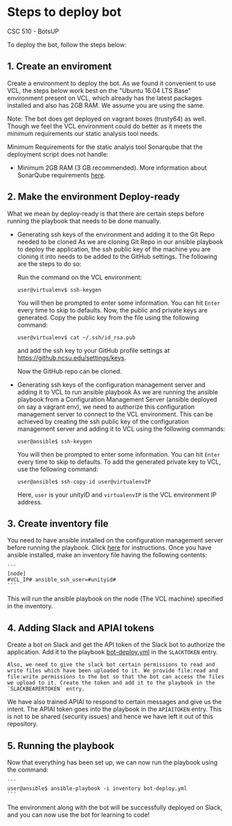 # Steps to deploy bot
CSC 510 - BotsUP

To deploy the bot, follow the steps below:

## 1. Create an enviroment

Create a environment to deploy the bot. As we found it convenient to use VCL, the steps below work best on the "Ubuntu 16.04 LTS Base" environment present on VCL, which already has the latest packages installed and also has 2GB RAM. We assume you are using the same. 

Note: The bot does get deployed on vagrant boxes (trusty64) as well. Though we feel the VCL environment could do better as it meets the minimum requirements our static analysis tool needs.

Minimum Requirements for the static analyis tool Sonarqube that the deployment script does not handle:
- Minimum 2GB RAM (3 GB recommended). 
More information about SonarQube requirements [here](https://docs.sonarqube.org/display/SONAR/Requirements).

## 2. Make the environment Deploy-ready

What we mean by deploy-ready is that there are certain steps before running the playbook that needs to be done manually.

* Generating ssh keys of the environment and adding it to the Git Repo needed to be cloned
    As we are cloning Git Repo in our ansible playbook to deploy the application, the ssh public key of the machine you are cloning it into needs to be added to the GitHub settings. The following are the steps to do so:
    

    Run the command on the VCL environment:

    ```
    user@virtualenv$ ssh-keygen
    ```

    You will then be prompted to enter some information. You can hit `Enter` every time to skip to defaults. Now, the public and private keys are generated. Copy the public key from the file using the following command:

    ```
    user@virtualenv$ cat ~/.ssh/id_rsa.pub
    ```

    and add the ssh key to your GitHub profile settings at https://github.ncsu.edu/settings/keys.

    Now the GitHub repo can be cloned.

* Generating ssh keys of the configuration management server and adding it to VCL to run ansible playbook
    As we are running the ansible playbook from a Configuration Management Server (ansible deployed on say a vagrant env), we need to authorize this configuration management server to connect to the VCL environment. This can be achieved by creating the ssh public key of the configuration management server and adding it to VCL using the following commands:

    ```
    user@ansible$ ssh-keygen
    ```

    You will then be prompted to enter some information. You can hit `Enter` every time to skip to defaults.
    To add the generated private key to VCL, use the following command:

    ```
    user@ansible$ ssh-copy-id user@virtualenvIP
    ```

    Here, `user` is your unityID and `virtualenvIP` is the VCL environment IP address.  
    

## 3. Create inventory file

   You need to have ansible installed on the configuration management server before running the playbook. Click [here](https://github.com/CSC-DevOps/CM/blob/master/Ansible.md) for instructions.
    Once you have ansible installed, make an inventory file having the following contents:  

    ```
    [node]
    #VCL_IP# ansible_ssh_user=#unityid#
    ```
      
   This will run the ansible playbook on the node (The VCL machine) specified in the inventory.

## 4. Adding Slack and APIAI tokens

   Create a bot on Slack and get the API token of the Slack bot to authorize the application. Add it to the playbook [bot-deploy.yml](bot-deploy.yml) in the `SLACKTOKEN` entry.

    Also, we need to give the slack bot certain permissions to read and write files which have been uploaded to it. We provide file:read and file:write permissions to the bot so that the bot can access the files we upload to it. Create the token and add it to the playbook in the `SLACKBEARERTOKEN` entry.

   We have also trained APIAI to respond to certain messages and give us the intent. The APIAI token goes into the playbook in the `APIAITOKEN` entry. This is not to be shared (security issues) and hence we have left it out of this repository.

## 5. Running the playbook

   Now that everything has been set up, we can now run the playbook using the command:

    ```
    user@ansible$ ansible-playbook -i inventory bot-deploy.yml
    ```

   The environment along with the bot will be successfully deployed on Slack, and you can now use the bot for learning to code!

